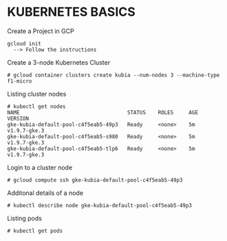 # KUBERNETES BASICS

Create a Project in GCP

```
gcloud init
  --> Follow the instructions
```

Create  a 3-node Kubernetes Cluster

```
# gcloud container clusters create kubia --num-nodes 3 --machine-type f1-micro
```

Listing cluster nodes

```
# kubectl get nodes
NAME                                   STATUS    ROLES     AGE       VERSION
gke-kubia-default-pool-c4f5eab5-49p3   Ready     <none>    5m        v1.9.7-gke.3
gke-kubia-default-pool-c4f5eab5-s980   Ready     <none>    5m        v1.9.7-gke.3
gke-kubia-default-pool-c4f5eab5-tlp6   Ready     <none>    5m        v1.9.7-gke.3
```

Login to a cluster node

```
# gcloud compute ssh gke-kubia-default-pool-c4f5eab5-49p3
```

Additonal details of a node

```
# kubectl describe node gke-kubia-default-pool-c4f5eab5-49p3
```

Listing pods

```
# kubectl get pods
```

